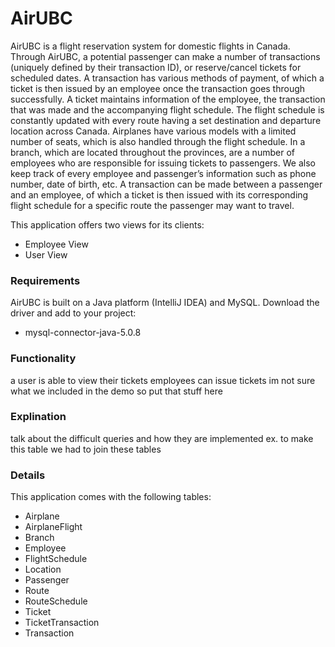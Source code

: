 # AirUBC
AirUBC is a flight reservation system for domestic flights in Canada. Through AirUBC, a potential passenger can make a number of transactions (uniquely defined by their transaction ID), or reserve/cancel tickets for scheduled dates. A transaction has various methods of payment, of which a ticket is then issued by an employee once the transaction goes through successfully. A ticket maintains information of the employee, the transaction that was made and the accompanying flight schedule. The flight schedule is constantly updated with every route having a set destination and departure location across Canada. Airplanes have various models with a limited number of seats, which is also handled through the flight schedule. In a branch, which are located throughout the provinces, are a number of employees who are responsible for issuing tickets to passengers. We also keep track of every employee and passenger’s information such as phone number, date of birth, etc. A transaction can be made between a passenger and an employee, of which a ticket is then issued with its corresponding flight schedule for a specific route the passenger may want to travel. 

This application offers two views for its clients:
- Employee View 
- User View 

### Requirements
AirUBC is built on a Java platform (IntelliJ IDEA) and MySQL. Download the driver and add to your project:
- mysql-connector-java-5.0.8

### Functionality
a user is able to view their tickets
employees can issue tickets
im not sure what we included in the demo so put that stuff here

### Explination
talk about the difficult queries and how they are implemented
ex. to make this table we had to join these tables


### Details
This application comes with the following tables:
- Airplane
- AirplaneFlight
- Branch
- Employee
- FlightSchedule
- Location
- Passenger
- Route
- RouteSchedule
- Ticket
- TicketTransaction
- Transaction




